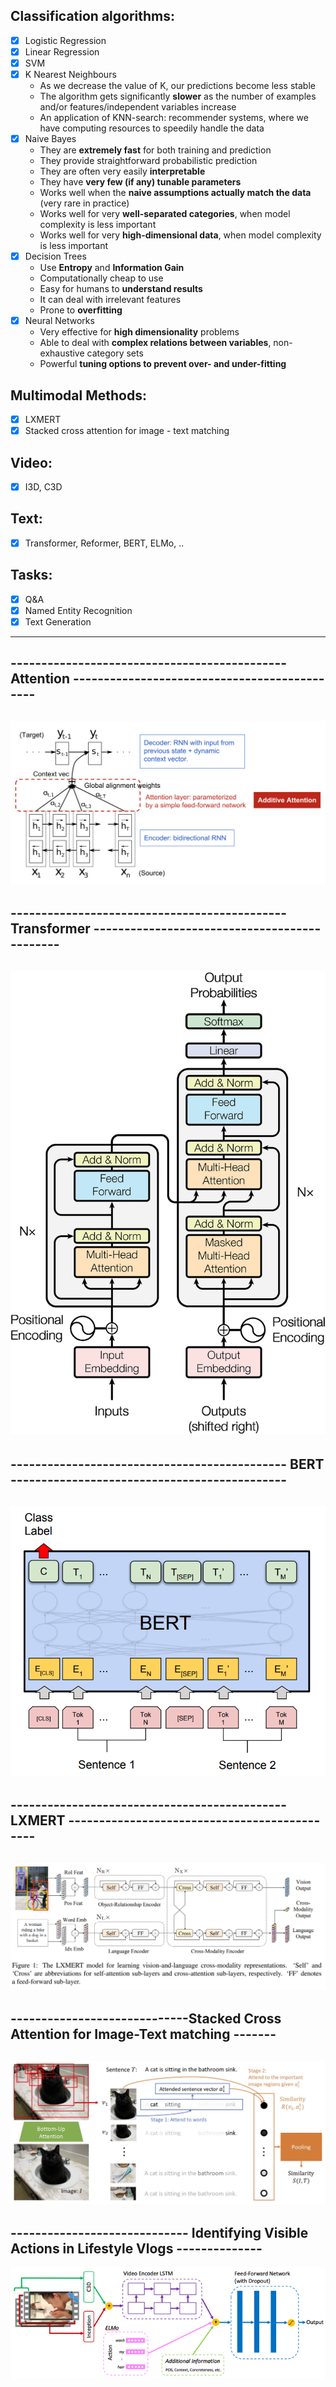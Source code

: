 ## Classification algorithms: 
- [x] Logistic Regression
- [x] Linear Regression
- [x] SVM 
- [x] K Nearest Neighbours
    - As we decrease the value of K, our predictions become less stable
    - The algorithm gets significantly **slower** as the number of examples and/or features/independent variables increase
    - An application of KNN-search: recommender systems, where we have computing resources to speedily handle the data 
- [x] Naive Bayes
    - They are **extremely fast** for both training and prediction
    - They provide straightforward probabilistic prediction
    - They are often very easily **interpretable**
    - They have **very few (if any) tunable parameters**
    - Works well when the **naive assumptions actually match the data** (very rare in practice)
    - Works well for very **well-separated categories**, when model complexity is less important
    - Works well for very **high-dimensional data**, when model complexity is less important
- [x] Decision Trees
    - Use **Entropy** and **Information Gain**
    - Computationally cheap to use 
    - Easy for humans to **understand results**
    - It can deal with irrelevant features
    - Prone to **overfitting**
- [x] Neural Networks
    - Very effective for **high dimensionality** problems 
    - Able to deal with **complex relations between variables**, non-exhaustive category sets  
    - Powerful **tuning options to prevent over- and under-fitting**

## Multimodal Methods:
- [x] LXMERT
- [x] Stacked cross attention for image - text matching

## Video:
- [x] I3D, C3D
## Text:
- [x] Transformer, Reformer, BERT, ELMo, .. 
## Tasks:
- [x] Q&A
- [x] Named Entity Recognition
- [x] Text Generation

----------------------------------------------------------------------------------------------------------
---------------------------------------------   Attention    ---------------------------------------------
----------------------------------------------------------------------------------------------------------
![alt text](https://github.com/OanaIgnat/coding_practice/blob/master/img/encoder-decoder-attention.png)
----------------------------------------------------------------------------------------------------------
---------------------------------------------   Transformer    ---------------------------------------------
----------------------------------------------------------------------------------------------------------

![alt text](https://github.com/OanaIgnat/coding_practice/blob/master/img/transformer.png)
----------------------------------------------------------------------------------------------------------
---------------------------------------------   BERT    ---------------------------------------------
----------------------------------------------------------------------------------------------------------
![alt text](https://github.com/OanaIgnat/coding_practice/blob/master/img/bert.png)
----------------------------------------------------------------------------------------------------------
---------------------------------------------   LXMERT    ---------------------------------------------
----------------------------------------------------------------------------------------------------------
![alt text](https://github.com/OanaIgnat/coding_practice/blob/master/img/lxmert.png)
----------------------------------------------------------------------------------------------------------
-----------------------------Stacked Cross Attention for Image-Text matching    -------
----------------------------------------------------------------------------------------------------------
![alt text](https://github.com/OanaIgnat/coding_practice/blob/master/img/SCAi2t.jpg)
----------------------------------------------------------------------------------------------------------
----------------------------- Identifying Visible Actions in Lifestyle Vlogs    --------------
----------------------------------------------------------------------------------------------------------
![alt text](https://github.com/OanaIgnat/coding_practice/blob/master/img/my_proj1.png)



